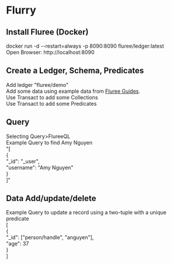 # Flurry

## Install Fluree (Docker)
docker run -d --restart=always -p 8090:8090 fluree/ledger:latest  
Open Browser: http://localhost:8090


## Create a Ledger, Schema, Predicates
Add ledger "fluree/demo"  
Add some data using example data from [Fluree Guides](https://developers.flur.ee/docs/overview/fluree_basics/).  
Use Transact to add some Collections  
Use Transact to add some Predicates  


## Query
Selecting Query>FlureeQL  
Example Query to find Amy Nguyen  
"[  
  {  
    "_id": "_user",  
    "username": "Amy Nguyen"  
  }  
]" 



## Data Add/update/delete
Example Query to update a record using a two-tuple with a unique predicate  
[  
  {  
    "_id": ["person/handle", "anguyen"],  
    "age": 37  
  }  
]  

